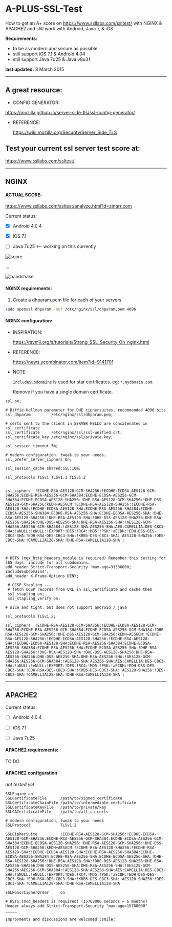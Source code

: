 # A-PLUS-SSL-Test
How to get an A+ score on https://www.ssllabs.com/ssltest/ with NGINX & APACHE2 and still work with Android, Java 7, & iOS.

**Requirements:**
* to be as modern and secure as possible
* still support iOS 7.1 & Android 4.04
* still support Java 7u25 & Java v8u31

__last updated:__ 8 March 2015

_______

## A great resource:
* CONFIG GENERATOR:
 
 https://mozilla.github.io/server-side-tls/ssl-config-generator/
* REFERENCE:

  https://wiki.mozilla.org/Security/Server_Side_TLS

## Test your current ssl server test score at:
https://www.ssllabs.com/ssltest/

_______


## NGINX

#### ACTUAL SCORE:
https://www.ssllabs.com/ssltest/analyze.html?d=zingrr.com

Current status:

- [x] Android 4.0.4

- [x] iOS 7.1

- [ ] Java 7u25 <-- working on this currently   



![score](https://github.com/cyking/A-PLUS-SSL-Test/raw/master/screenshots/score_8_march_2015.png "score")

...

![handshake](https://github.com/cyking/A-PLUS-SSL-Test/raw/master/screenshots/handshake_8_march_2015.png "handshake")


#### NGINX requirements:
1. Create a dhparam.pem file for each of your servers.
 
```bash
sudo openssl dhparam -out /etc/nginx/ssl/dhparam.pem 4096
```   


#### NGINX configuration:   

* INSPIRATION:

  https://raymii.org/s/tutorials/Strong_SSL_Security_On_nginx.html


* REFERENCE: 

   https://news.ycombinator.com/item?id=9141701


* NOTE: 

  `includeSubdomains` is used for star certificates. eg: `*.mydomain.com`

  Remove if you have a single domain certificate.

```config
ssl on;

# Diffie-Hellman parameter for DHE ciphersuites, recommended 4096 bits
ssl_dhparam         /etc/nginx/ssl/dhparam.pem;

# certs sent to the client in SERVER HELLO are concatenated in ssl_certificate
ssl_certificate     /etc/nginx/ssl/ssl-unified.crt;
ssl_certificate_key /etc/nginx/ssl/private.key;

ssl_session_timeout 5m;

# modern configuration. tweak to your needs.
ssl_prefer_server_ciphers On;

ssl_session_cache shared:SSL:10m;

ssl_protocols TLSv1 TLSv1.1 TLSv1.2


ssl_ciphers '!ECDHE-RSA-AES128-GCM-SHA256:!ECDHE-ECDSA-AES128-GCM-SHA256:ECDHE-RSA-AES256-GCM-SHA384:ECDHE-ECDSA-AES256-GCM-SHA384:ECDHE-ECDSA-AES128-SHA256:!DHE-RSA-AES128-GCM-SHA256:!DHE-DSS-AES128-GCM-SHA256:kEDH+AESGCM:!ECDHE-RSA-AES128-SHA256:!ECDHE-RSA-AES128-SHA:!ECDHE-ECDSA-AES128-SHA:ECDHE-RSA-AES256-SHA384:ECDHE-ECDSA-AES256-SHA384:ECDHE-RSA-AES256-SHA:ECDHE-ECDSA-AES256-SHA:!DHE-RSA-AES128-SHA256:!DHE-RSA-AES128-SHA:!DHE-DSS-AES128-SHA256:DHE-RSA-AES256-SHA256:DHE-DSS-AES256-SHA:DHE-RSA-AES256-SHA:!AES128-GCM-SHA256:AES256-GCM-SHA384:!AES128-SHA:AES256-SHA:AES:CAMELLIA:DES-CBC3-SHA:!aNULL:!eNULL:!EXPORT:!DES:!RC4:!MD5:!PSK:!aECDH:!EDH-DSS-DES-CBC3-SHA:!EDH-RSA-DES-CBC3-SHA:!KRB5-DES-CBC3-SHA:!AES128-SHA256:!DES-CBC3-SHA:!CAMELLIA128-SHA:!DHE-RSA-CAMELLIA128-SHA';



# HSTS (ngx_http_headers_module is required) Remember this setting for 365 days. include for all subdomains.
add_header Strict-Transport-Security 'max-age=31536000; includeSubdomains';
add_header X-Frame-Options DENY;

 # OCSP Stapling ---
 # fetch OCSP records from URL in ssl_certificate and cache them
 ssl_stapling on;
 ssl_stapling_verify on;
```

```config
# nice and tight, but does not support android / java

ssl_protocols TLSv1.2;

ssl_ciphers '!ECDHE-RSA-AES128-GCM-SHA256:!ECDHE-ECDSA-AES128-GCM-SHA256:ECDHE-RSA-AES256-GCM-SHA384:ECDHE-ECDSA-AES256-GCM-SHA384:!DHE-RSA-AES128-GCM-SHA256:!DHE-DSS-AES128-GCM-SHA256:kEDH+AESGCM:!ECDHE-RSA-AES128-SHA256:!ECDHE-ECDSA-AES128-SHA256:!ECDHE-RSA-AES128-SHA:!ECDHE-ECDSA-AES128-SHA:ECDHE-RSA-AES256-SHA384:ECDHE-ECDSA-AES256-SHA384:ECDHE-RSA-AES256-SHA:ECDHE-ECDSA-AES256-SHA:!DHE-RSA-AES128-SHA256:!DHE-RSA-AES128-SHA:!DHE-DSS-AES128-SHA256:DHE-RSA-AES256-SHA256:DHE-DSS-AES256-SHA:DHE-RSA-AES256-SHA:!AES128-GCM-SHA256:AES256-GCM-SHA384:!AES128-SHA:AES256-SHA:AES:CAMELLIA:DES-CBC3-SHA:!aNULL:!eNULL:!EXPORT:!DES:!RC4:!MD5:!PSK:!aECDH:!EDH-DSS-DES-CBC3-SHA:!EDH-RSA-DES-CBC3-SHA:!KRB5-DES-CBC3-SHA:!AES128-SHA256:!DES-CBC3-SHA:!CAMELLIA128-SHA:!DHE-RSA-CAMELLIA128-SHA';

```
______

## APACHE2

Current status:

- [ ] Android 4.0.4

- [ ] iOS 7.1

- [ ] Java 7u25



#### APACHE2 requirements:

TO DO

#### APACHE2 configuration

*not tested yet*
```config
SSLEngine on
SSLCertificateFile      /path/to/signed_certificate
SSLCertificateChainFile /path/to/intermediate_certificate
SSLCertificateKeyFile   /path/to/private/key
SSLCACertificateFile    /path/to/all_ca_certs

# modern configuration, tweak to your needs
SSLProtocol             TLSv1.2

SSLCipherSuite          !ECDHE-RSA-AES128-GCM-SHA256:!ECDHE-ECDSA-AES128-GCM-SHA256:ECDHE-RSA-AES256-GCM-SHA384:ECDHE-ECDSA-AES256-GCM-SHA384:ECDHE-ECDSA-AES128-SHA256:!DHE-RSA-AES128-GCM-SHA256:!DHE-DSS-AES128-GCM-SHA256:kEDH+AESGCM:!ECDHE-RSA-AES128-SHA256:!ECDHE-RSA-AES128-SHA:!ECDHE-ECDSA-AES128-SHA:ECDHE-RSA-AES256-SHA384:ECDHE-ECDSA-AES256-SHA384:ECDHE-RSA-AES256-SHA:ECDHE-ECDSA-AES256-SHA:!DHE-RSA-AES128-SHA256:!DHE-RSA-AES128-SHA:!DHE-DSS-AES128-SHA256:DHE-RSA-AES256-SHA256:DHE-DSS-AES256-SHA:DHE-RSA-AES256-SHA:!AES128-GCM-SHA256:AES256-GCM-SHA384:!AES128-SHA:AES256-SHA:AES:CAMELLIA:DES-CBC3-SHA:!aNULL:!eNULL:!EXPORT:!DES:!RC4:!MD5:!PSK:!aECDH:!EDH-DSS-DES-CBC3-SHA:!EDH-RSA-DES-CBC3-SHA:!KRB5-DES-CBC3-SHA:!AES128-SHA256:!DES-CBC3-SHA:!CAMELLIA128-SHA:!DHE-RSA-CAMELLIA128-SHA

SSLHonorCipherOrder     on

# HSTS (mod_headers is required) (15768000 seconds = 6 months)
Header always add Strict-Transport-Security "max-age=15768000"
_____

Improvments and discussions are welcomed :smile:
